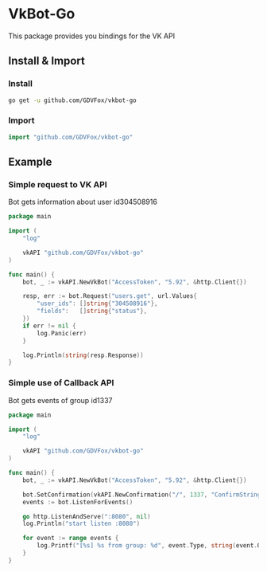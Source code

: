 # VkBot-Go

This package provides you bindings for the VK API

## Install & Import

### Install

```bash
go get -u github.com/GDVFox/vkbot-go
```

### Import

```go
import "github.com/GDVFox/vkbot-go"
```

## Example

### Simple request to VK API

Bot gets information about user id304508916

```go
package main

import (
    "log"

    vkAPI "github.com/GDVFox/vkbot-go"
)

func main() {
    bot, _ := vkAPI.NewVkBot("AccessToken", "5.92", &http.Client{})

    resp, err := bot.Request("users.get", url.Values{
        "user_ids": []string{"304508916"},
        "fields":   []string{"status"},
    })
    if err != nil {
        log.Panic(err)
    }

    log.Println(string(resp.Response))
}
```

### Simple use of Callback API

Bot gets events of group id1337

```go
package main

import (
    "log"

    vkAPI "github.com/GDVFox/vkbot-go"
)

func main() {
    bot, _ := vkAPI.NewVkBot("AccessToken", "5.92", &http.Client{})

    bot.SetConfirmation(vkAPI.NewConfirmation("/", 1337, "ConfirmString"))
    events := bot.ListenForEvents()

    go http.ListenAndServe(":8080", nil)
    log.Println("start listen :8080")

    for event := range events {
        log.Printf("[%s] %s from group: %d", event.Type, string(event.Object), event.GroupID)
    }
}
```
